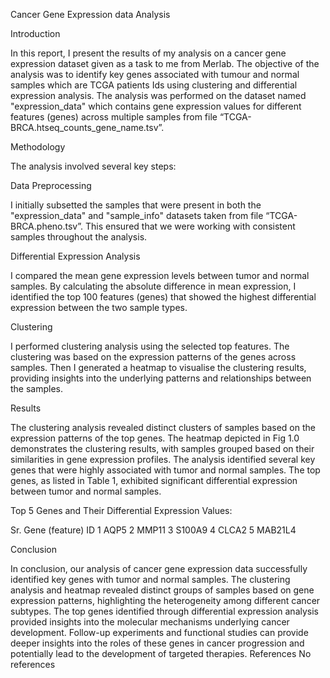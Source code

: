 Cancer Gene Expression data Analysis

Introduction

In this report, I present the results of my analysis on a cancer gene expression dataset given as a
task to me from Merlab. The objective of the analysis was to identify key genes associated with
tumour and normal samples which are TCGA patients Ids using clustering and differential
expression analysis. The analysis was performed on the dataset named "expression_data" which
contains gene expression values for different features (genes) across multiple samples from file
“TCGA-BRCA.htseq_counts_gene_name.tsv”.

Methodology

The analysis involved several key steps:

Data Preprocessing

I initially subsetted the samples that were present in both the "expression_data" and "sample_info"
datasets taken from file “TCGA-BRCA.pheno.tsv”. This ensured that we were working with consistent
samples throughout the analysis.

Differential Expression Analysis

I compared the mean gene expression levels between tumor and normal samples. By calculating the
absolute difference in mean expression, I identified the top 100 features (genes) that showed the
highest differential expression between the two sample types.

Clustering

I performed clustering analysis using the selected top features. The clustering was based on the
expression patterns of the genes across samples. Then I generated a heatmap to visualise the
clustering results, providing insights into the underlying patterns and relationships between the
samples.

Results

The clustering analysis revealed distinct clusters of samples based on the expression patterns of the
top genes. The heatmap depicted in Fig 1.0 demonstrates the clustering results, with samples
grouped based on their similarities in gene expression profiles.
The analysis identified several key genes that were highly associated with tumor and normal
samples. The top genes, as listed in Table 1, exhibited significant differential expression between
tumor and normal samples.

Top 5 Genes and Their Differential Expression Values:

Sr. Gene (feature) ID
1 AQP5
2 MMP11
3 S100A9
4 CLCA2
5 MAB21L4

Conclusion

In conclusion, our analysis of cancer gene expression data successfully identified key genes with
tumor and normal samples. The clustering analysis and heatmap revealed distinct groups of
samples based on gene expression patterns, highlighting the heterogeneity among different cancer
subtypes. The top genes identified through differential expression analysis provided insights into the
molecular mechanisms underlying cancer development. Follow-up experiments and functional
studies can provide deeper insights into the roles of these genes in cancer progression and
potentially lead to the development of targeted therapies.
References
No references
